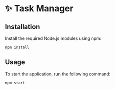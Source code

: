 # :sparkles: Task Manager

## Installation

Install the required Node.js modules using npm:


    npm install
 

## Usage

To start the application, run the following command:

```bash
npm start

